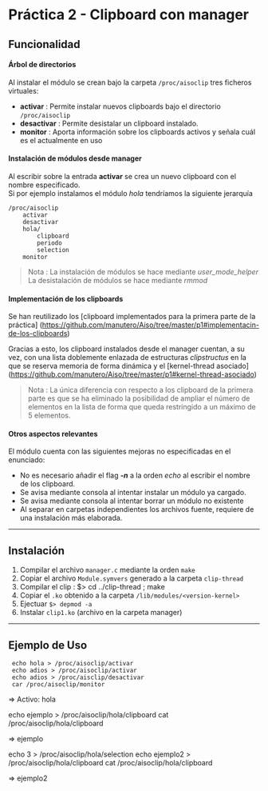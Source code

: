 Práctica 2 - Clipboard con manager
==================================


Funcionalidad
-----------------

#### Árbol de directorios

Al instalar el módulo se crean bajo la carpeta ```/proc/aisoclip``` tres ficheros virtuales:

 - **activar** : Permite instalar nuevos clipboards bajo el directorio ```/proc/aisoclip```
 - **desactivar** : Permite desistalar un clipboard instalado.
 - **monitor** : Aporta información sobre los clipboards activos y señala cuál es el actualmente en uso

#### Instalación de módulos desde manager

Al escribir sobre la entrada **activar** se crea un nuevo clipboard con el nombre especificado.  
Si por ejemplo instalamos el módulo _hola_ tendríamos la siguiente jerarquía

    /proc/aisoclip
        activar
        desactivar
        hola/
            clipboard
            periodo
            selection
        monitor

> Nota : La instalación de módulos se hace mediante *user_mode_helper*
> La desistalación de módulos se hace mediante *rmmod*

#### Implementación de los clipboards

Se han reutilizado los [clipboard implementados para la primera parte de la práctica] (https://github.com/manutero/Aiso/tree/master/p1#implementacin-de-los-clipboards)

Gracias a esto, los clipboard instalados desde el manager cuentan, a su vez, con una lista doblemente enlazada de estructuras _clipstructus_ en la que se reserva memoria de forma dinámica y el [kernel-thread asociado] (https://github.com/manutero/Aiso/tree/master/p1#kernel-thread-asociado)

> Nota : La única diferencia con respecto a los clipboard de la primera parte es que se ha eliminado la posibilidad de ampliar el número de elementos en la lista de forma que queda restringido a un máximo de 5 elementos.

#### Otros aspectos relevantes

El módulo cuenta con las siguientes mejoras no especificadas en el enunciado:

 - No es necesario añadir el flag ___-n___ a la orden _echo_ al  escribir el nombre de los clipboard.
 - Se avisa mediante consola al intentar instalar un módulo ya cargado.
 - Se avisa mediante consola al intentar borrar un módulo no existente
 - Al separar en carpetas independientes los archivos fuente, requiere de una instalación más elaborada.

***

Instalación
-----------

1. Compilar el archivo ```manager.c``` mediante la orden ```make```
2. Copiar el archivo ```Module.symvers``` generado a la carpeta ```clip-thread```
3. Compilar el clip : 
    $> cd ../clip-thread ; make 
4. Copiar el ```.ko``` obtenido a la carpeta ```/lib/modules/<version-kernel>```
5. Ejectuar ```$> depmod -a```
6. Instalar ```clip1.ko``` (archivo en la carpeta manager)

***

Ejemplo de Uso
---

     echo hola > /proc/aisoclip/activar
     echo adios > /proc/aisoclip/activar
     echo adios > /proc/aisclip/desactivar
     car /proc/aisoclip/monitor

=> Activo: hola

   echo ejemplo > /proc/aisoclip/hola/clipboard
   cat /proc/aisoclip/hola/clipboard

=> ejemplo

   echo 3 > /proc/aisoclip/hola/selection
   echo ejemplo2 > /proc/aisoclip/hola/clipboard
   cat /proc/aisoclip/hola/clipboard

=> ejemplo2


